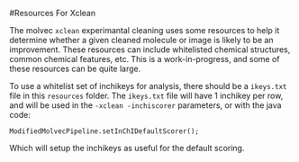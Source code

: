 #Resources For Xclean

The molvec `xclean` experimantal cleaning uses some resources to help it determine whether a given cleaned
molecule or image is likely to be an improvement. These resources can include whitelisted chemical structures,
common chemical features, etc. This is a work-in-progress, and some of these resources can be quite large.

To use a whitelist set of inchikeys for analysis, there should be a `ikeys.txt` file in this `resources` folder.
The `ikeys.txt` file will have 1 inchikey per row, and will be used in the `-xclean -inchiscorer` parameters, or
with the java code:

```
ModifiedMolvecPipeline.setInChIDefaultScorer();
```

Which will setup the inchikeys as useful for the default scoring.
